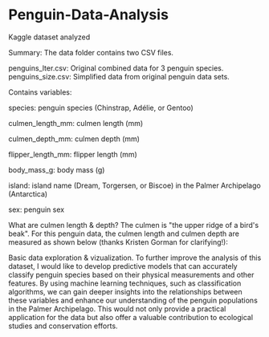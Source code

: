 # Penguin-Data-Analysis
Kaggle dataset analyzed

Summary:
The data folder contains two CSV files.

penguins_lter.csv: Original combined data for 3 penguin species.
penguins_size.csv: Simplified data from original penguin data sets. 

Contains variables:

species: penguin species (Chinstrap, Adélie, or Gentoo)

culmen_length_mm: culmen length (mm)

culmen_depth_mm: culmen depth (mm)

flipper_length_mm: flipper length (mm)

body_mass_g: body mass (g)

island: island name (Dream, Torgersen, or Biscoe) in the Palmer Archipelago (Antarctica)

sex: penguin sex


What are culmen length & depth?
The culmen is "the upper ridge of a bird's beak".
For this penguin data, the culmen length and culmen depth are measured as shown below (thanks Kristen Gorman for clarifying!):

Basic data exploration & vizualization. To further improve the analysis of this dataset, I would like to develop predictive models that can accurately classify penguin species based on their physical measurements and other features. By using machine learning techniques, such as classification algorithms, we can gain deeper insights into the relationships between these variables and enhance our understanding of the penguin populations in the Palmer Archipelago. This would not only provide a practical application for the data but also offer a valuable contribution to ecological studies and conservation efforts. 
